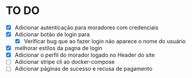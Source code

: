 # TO DO

- [x] Adicionar autenticação para moradores com credenciais
- [x] Adicionar botão de login para
  - [x] Verificar bug que ao fazer login não aparece o nome do usuário
- [x] melhorar estilos da pagna de login
- [x] Adicionar o perfil do morador logado no Header do site
- [ ] Adicionar stripe cli ao docker-compose
- [ ] Adicionar páginas de sucesso e recusa de pagamento